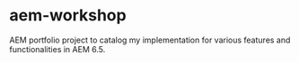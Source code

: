 # aem-workshop
AEM portfolio project to catalog my implementation for various features and functionalities in AEM 6.5.
